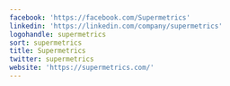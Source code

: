 ```yaml
---
facebook: 'https://facebook.com/Supermetrics'
linkedin: 'https://linkedin.com/company/supermetrics'
logohandle: supermetrics
sort: supermetrics
title: Supermetrics
twitter: supermetrics
website: 'https://supermetrics.com/'
---
```

